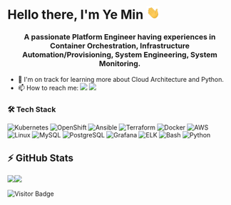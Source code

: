 <h1>Hello there, I'm Ye Min <img src="https://raw.githubusercontent.com/ABSphreak/ABSphreak/master/gifs/Hi.gif" width="30px"></h1>

<h3 align="center">A passionate Platform Engineer having experiences in Container Orchestration, Infrastructure Automation/Provisioning, System Engineering, System Monitoring.</h3>

- 🌱 I'm on track for learning more about Cloud Architecture and Python.
- 📫 How to reach me: <a href="https://www.linkedin.com/in/yeminphyo/">
	<img src="https://img.shields.io/badge/LinkedIn-0077B5?style=for-the-badge&logo=linkedin&logoColor=white"></a>  <a href="mailto:yeminphyo25@gmail.com"> <img src="https://img.shields.io/badge/Gmail-D14836?style=for-the-badge&logo=gmail&logoColor=white"></a>

### 🛠  Tech Stack

![Kubernetes](https://img.shields.io/badge/Kubernetes-white?style=flat-square&logo=Kubernetes) ![OpenShift](https://img.shields.io/badge/OpenShift-red?style=flat-square&logo=Red%20Hat%20Open%20Shift)    ![Ansible](https://img.shields.io/badge/Ansible-black?style=flat-square&logo=ansible) ![Terraform](https://img.shields.io/badge/Terraform-blueviolet?style=flat-square&logo=Terraform) ![Docker](https://img.shields.io/badge/Docker-white?style=flat-square&logo=Docker) ![AWS](https://img.shields.io/badge/AWS-yellow?style=flat-square&logo=Amazon%20AWS) ![Linux](https://img.shields.io/badge/Linux-grey?style=flat-square&logo=linux) ![MySQL](https://img.shields.io/badge/MySQL-white?style=flat-square&logo=mysql) ![PostgreSQL](https://img.shields.io/badge/PostgreSQL-white?style=flat-square&logo=PostgreSQL) ![Grafana](https://img.shields.io/badge/Grafana-black?style=flat-square&logo=Grafana) ![ELK](https://img.shields.io/badge/ELK-005571?style=flat-square&logo=elastic) ![Bash](https://img.shields.io/badge/Bash-white?style=flat-square&logo=GNU%20Bash) ![Python](https://img.shields.io/badge/Python-white?style=flat-square&logo=Python)


## ⚡ GitHub Stats
<img align="left" src="https://github-readme-stats.vercel.app/api?username=yemin7&show_icons=true&count_private=true&theme=gruvbox" />

<img src="https://github-readme-stats.vercel.app/api/top-langs/?username=yemin7&layout=compact&count_private=true&theme=gruvbox" />


![Visitor Badge](https://visitor-badge.laobi.icu/badge?page_id=yemin7.yemin7)
